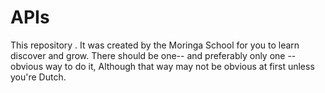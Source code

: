 # APIs

This repository . It was created by the Moringa School for you to learn discover and grow. There should be one-- and preferably only one --obvious way to do it, Although that way may not be obvious at first unless you're Dutch.

